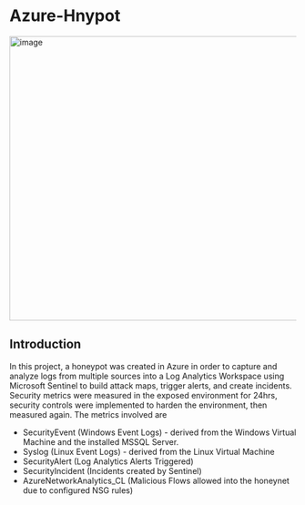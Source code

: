 # Azure-Hnypot

<img width="800" height="500" alt="image" src="https://github.com/user-attachments/assets/e91f03c7-28fc-4c99-981c-e6b15bd409e2" />

## Introduction
In this project, a honeypot was created in Azure in order to capture and analyze logs from multiple sources into a Log Analytics Workspace using Microsoft Sentinel to build attack maps, trigger alerts, and create incidents. Security metrics were measured in the exposed environment for 24hrs, security controls were implemented to harden the environment, then measured again. The metrics involved are

* SecurityEvent (Windows Event Logs) - derived from the Windows Virtual Machine and the installed MSSQL Server.
* Syslog (Linux Event Logs) - derived from the Linux Virtual Machine
* SecurityAlert (Log Analytics Alerts Triggered)
* SecurityIncident (Incidents created by Sentinel)
* AzureNetworkAnalytics_CL (Malicious Flows allowed into the honeynet due to configured NSG rules)
